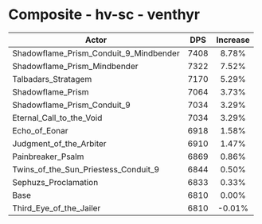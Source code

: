 # Composite - hv-sc - venthyr
| Actor | DPS | Increase |
|---|:---:|:---:|
|Shadowflame_Prism_Conduit_9_Mindbender|7408|8.78%|
|Shadowflame_Prism_Mindbender|7322|7.52%|
|Talbadars_Stratagem|7170|5.29%|
|Shadowflame_Prism|7064|3.73%|
|Shadowflame_Prism_Conduit_9|7034|3.29%|
|Eternal_Call_to_the_Void|7034|3.29%|
|Echo_of_Eonar|6918|1.58%|
|Judgment_of_the_Arbiter|6910|1.47%|
|Painbreaker_Psalm|6869|0.86%|
|Twins_of_the_Sun_Priestess_Conduit_9|6844|0.50%|
|Sephuzs_Proclamation|6833|0.33%|
|Base|6810|0.00%|
|Third_Eye_of_the_Jailer|6810|-0.01%|

